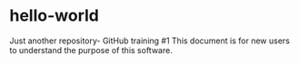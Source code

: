 # hello-world
Just another repository- GitHub training #1
This document is for new users to understand the purpose of this software.
